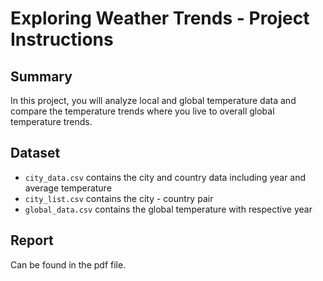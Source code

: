# Exploring Weather Trends - Project Instructions

## Summary

In this project, you will analyze local and global temperature data and compare the temperature trends where you live to overall global temperature trends.

## Dataset

- `city_data.csv` contains the city and country data including year and average temperature
- `city_list.csv` contains the city - country pair
- `global_data.csv` contains the global temperature with respective year

## Report

Can be found in the pdf file.